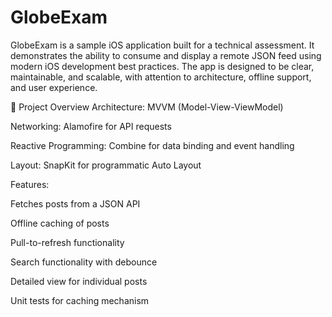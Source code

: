 # GlobeExam
GlobeExam  is a sample iOS application built for a technical assessment. It demonstrates the ability to consume and display a remote JSON feed using modern iOS development best practices. The app is designed to be clear, maintainable, and scalable, with attention to architecture, offline support, and user experience.

📝 Project Overview
Architecture: MVVM (Model-View-ViewModel)

Networking: Alamofire for API requests

Reactive Programming: Combine for data binding and event handling

Layout: SnapKit for programmatic Auto Layout

Features:

Fetches posts from a JSON API

Offline caching of posts

Pull-to-refresh functionality

Search functionality with debounce

Detailed view for individual posts

Unit tests for caching mechanism
